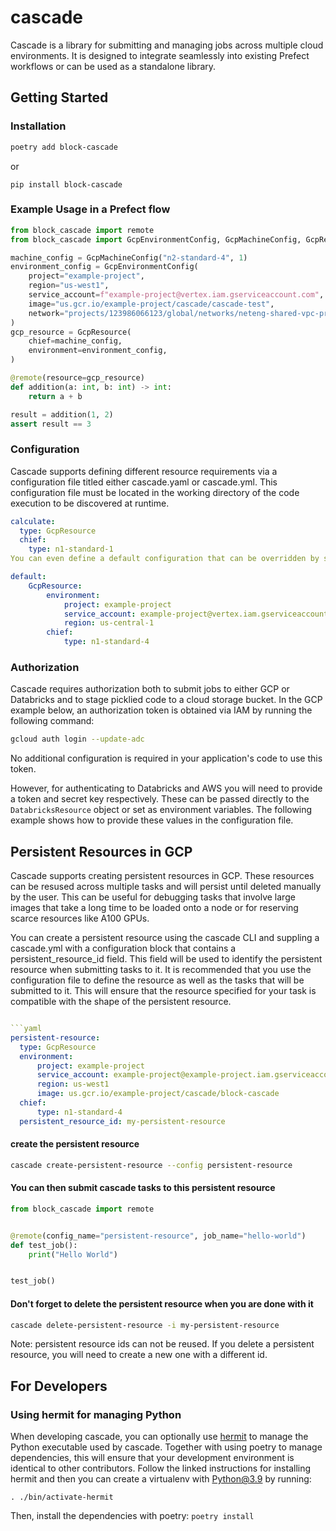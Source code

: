 # cascade

Cascade is a library for submitting and managing jobs across multiple cloud environments. It is designed to integrate seamlessly into existing Prefect workflows or can be used as a standalone library.

## Getting Started

### Installation
  
  ```bash 
  poetry add block-cascade
  ```
or 
```
pip install block-cascade
```

### Example Usage in a Prefect flow

```python
from block_cascade import remote
from block_cascade import GcpEnvironmentConfig, GcpMachineConfig, GcpResource

machine_config = GcpMachineConfig("n2-standard-4", 1)
environment_config = GcpEnvironmentConfig(
    project="example-project",
    region="us-west1",
    service_account=f"example-project@vertex.iam.gserviceaccount.com",
    image="us.gcr.io/example-project/cascade/cascade-test",
    network="projects/123986066123/global/networks/neteng-shared-vpc-prod"
)
gcp_resource = GcpResource(
    chief=machine_config,
    environment=environment_config,
)

@remote(resource=gcp_resource)
def addition(a: int, b: int) -> int:
    return a + b

result = addition(1, 2)
assert result == 3
```

### Configuration
Cascade supports defining different resource requirements via a configuration file titled either cascade.yaml or cascade.yml. This configuration file must be located in the working directory of the code execution to be discovered at runtime.

```yaml
calculate:
  type: GcpResource
  chief:
    type: n1-standard-1
You can even define a default configuration that can be overridden by specific tasks to eliminate redundant definitions.

default:
    GcpResource:
        environment:
            project: example-project
            service_account: example-project@vertex.iam.gserviceaccount.com
            region: us-central-1
        chief:
            type: n1-standard-4
```

### Authorization
Cascade requires authorization both to submit jobs to either GCP or Databricks and to stage picklied code to a cloud storage bucket. In the GCP example below, an authorization token is obtained via IAM by running the following command:

```bash
gcloud auth login --update-adc
```
No additional configuration is required in your application's code to use this token.

However, for authenticating to Databricks and AWS you will need to provide a token and secret key respectively. These can be passed directly to the `DatabricksResource` object or set as environment variables. The following example shows how to provide these values in the configuration file.

## Persistent Resources in GCP
Cascade supports creating persistent resources in GCP. These resources can be resused across multiple tasks and will persist until deleted manually by the user. This can be useful for debugging tasks that involve large images that take a long time to be loaded onto a node or for reserving scarce resources like A100 GPUs.

You can create a persistent resource using the cascade CLI and suppling a cascade.yml with a configuration block that contains a persistent_resource_id field. This field will be used to identify the persistent resource when submitting tasks to it. It is recommended that you use the configuration file to define the resource as well as the tasks that will be submitted to it. This will ensure that the resource specified for your task is compatible with the shape of the persistent resource. 

```yaml

```yaml
persistent-resource:
  type: GcpResource
  environment:
      project: example-project
      service_account: example-project@example-project.iam.gserviceaccount.com
      region: us-west1
      image: us.gcr.io/example-project/cascade/block-cascade
  chief:
      type: n1-standard-4
  persistent_resource_id: my-persistent-resource
```

#### create the persistent resource
```bash
cascade create-persistent-resource --config persistent-resource
```

#### You can then submit cascade tasks to this persistent resource
```python
from block_cascade import remote


@remote(config_name="persistent-resource", job_name="hello-world")
def test_job():
    print("Hello World")


test_job()

```

#### Don't forget to delete the persistent resource when you are done with it
```bash 
cascade delete-persistent-resource -i my-persistent-resource
```
Note: persistent resource ids can not be reused. If you delete a persistent resource, you will need to create a new one with a different id.


## For Developers

### Using hermit for managing Python
When developing cascade, you can optionally use [hermit](https://cashapp.github.io/hermit/usage/get-started/) to manage the Python executable used by cascade. Together with using poetry to manage dependencies, this will ensure that your development environment is identical to other contributors. Follow the linked instructions for installing hermit and then you can create a virtualenv with Python@3.9 by running:

`. ./bin/activate-hermit`

Then, install the dependencies with poetry:
`poetry install`